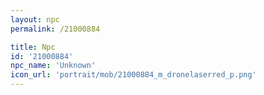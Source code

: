 ```yaml
---
layout: npc
permalink: /21000884

title: Npc
id: '21000884'
npc_name: 'Unknown'
icon_url: 'portrait/mob/21000884_m_dronelaserred_p.png'
---
```

